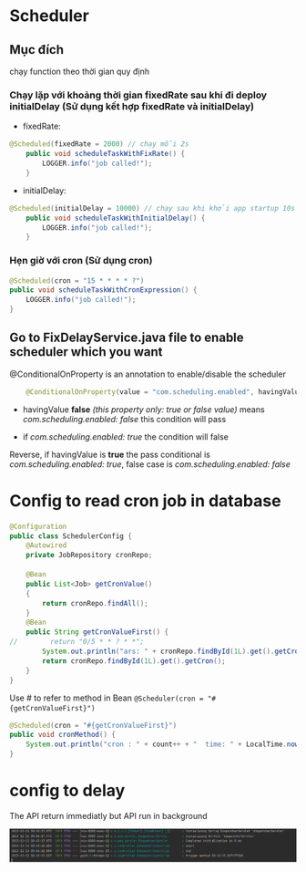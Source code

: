 # Scheduler

## Mục đích
chạy function theo thời gian quy định

### Chạy lặp với khoảng thời gian fixedRate sau khi đi deploy initialDelay (Sử dụng kết hợp fixedRate và initialDelay)

- fixedRate:
```java
@Scheduled(fixedRate = 2000) // chạy mỗi 2s
    public void scheduleTaskWithFixRate() {
        LOGGER.info("job called!");
    }
```
- initialDelay:
```java
@Scheduled(initialDelay = 10000) // chạy sau khi khởi app startup 10s và chỉ chạy 1 lần
    public void scheduleTaskWithInitialDelay() {
        LOGGER.info("job called!");
    }
```
### Hẹn giờ với cron (Sử dụng cron)
```java
@Scheduled(cron = "15 * * * * ?")
public void scheduleTaskWithCronExpression() {
    LOGGER.info("job called!");
}
```




## Go to FixDelayService.java file to enable scheduler which you want

@ConditionalOnProperty is an annotation to enable/disable the scheduler
```java
    @ConditionalOnProperty(value = "com.scheduling.enabled", havingValue = "false")
```
- havingValue **false** *(this property only: true or false value)* means _com.scheduling.enabled: false_ this condition will pass

- if _com.scheduling.enabled: true_ the condition will false

Reverse, if havingValue is **true** the pass conditional is _com.scheduling.enabled: true_,
false case is _com.scheduling.enabled: false_

# Config to read cron job in database

```java
@Configuration
public class SchedulerConfig {
    @Autowired
    private JobRepository cronRepo;

    @Bean
    public List<Job> getCronValue()
    {
        return cronRepo.findAll();
    }
    @Bean
    public String getCronValueFirst() {
//        return "0/5 * * ? * *";
        System.out.println("ars: " + cronRepo.findById(1L).get().getCron());
        return cronRepo.findById(1L).get().getCron();
    }
}
```

Use # to refer to method in Bean `@Scheduler(cron = "#{getCronValueFirst}")` 

```java
@Scheduled(cron = "#{getCronValueFirst}")
public void cronMethod() {
    System.out.println("cron : " + count++ + "  time: " + LocalTime.now());
}
```

# config to delay

The API return immediatly but API run in background

<img src="blog/java/img/scheduling.png" style="display: block; margin-right: auto; margin-left: auto;">


